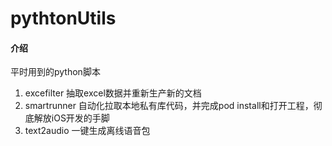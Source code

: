 # pythtonUtils

#### 介绍
平时用到的python脚本

1.  excefilter  抽取excel数据并重新生产新的文档
2.  smartrunner 自动化拉取本地私有库代码，并完成pod install和打开工程，彻底解放iOS开发的手脚
3.  text2audio  一键生成离线语音包


